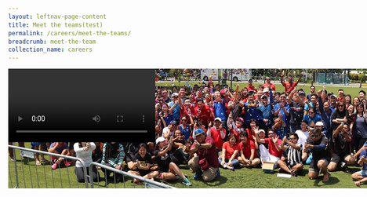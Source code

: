 ```yaml
---
layout: leftnav-page-content
title: Meet the teams(test)
permalink: /careers/meet-the-teams/
breadcrumb: meet-the-team
collection_name: careers
---
```


<div class="col is-12">
  <img src="../images/careers/hero-banner.jpg" style="position: fixed;z-index:-1;max-width: 100%;"/>
  <video controls>
  <source src="video/careers/test.mp4" type="video/mp4">
  Your browser does not support the video tag.
  </video>
</div>
